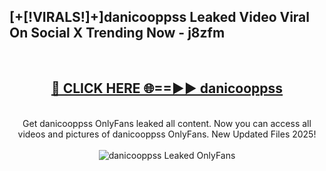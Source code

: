 <h2>[+[!VIRALS!]+]danicooppss Leaked Video Viral On Social X Trending Now - j8zfm</h2>
<br>
<div align="center">
<h2><a href="https://libra.edu.pl?danicooppss" rel="nofollow">🔴 CLICK HERE 🌐==►► danicooppss</a></h2>
<br>
Get danicooppss OnlyFans leaked all content. Now you can access all videos and pictures of danicooppss OnlyFans. New Updated Files 2025!
<br>
<br>
<a href="https://libra.edu.pl?danicooppss" rel="nofollow" data-target="animated-image.originalLink"><img src="https://i.ibb.co.com/WyWwxjT/player-gif2.gif" alt="danicooppss Leaked OnlyFans" style="max-width: 100%; display: inline-block;" data-target="animated-image.originalImage"></a>
</div>
<br>